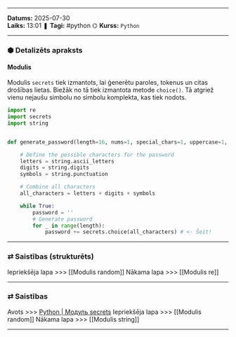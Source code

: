 ___

**Datums:** 2025-07-30   
**Laiks:** 13:01 
❚ **Tagi:** #python 
⌬ **Kurss:**  `Python`

---
### ⬢ Detalizēts apraksts
#### Modulis

Modulis `secrets` tiek izmantots, lai ģenerētu paroles, tokenus un citas drošības lietas.
Biežāk no tā tiek izmantota metode `choice()`. Tā atgriež vienu nejaušu simbolu no simbolu komplekta, kas tiek nodots.

```python
import re
import secrets
import string


def generate_password(length=16, nums=1, special_chars=1, uppercase=1, lowercase=1):

    # Define the possible characters for the password
    letters = string.ascii_letters
    digits = string.digits
    symbols = string.punctuation

    # Combine all characters
    all_characters = letters + digits + symbols

    while True:
        password = ''
        # Generate password
        for _ in range(length):
            password += secrets.choice(all_characters) # <- Šeit!
```

---
### ⇄ Saistības (strukturēts)

Iepriekšēja lapa >>> [[Modulis random]]
Nākama lapa >>> [[Modulis re]]

---
### ⇄ Saistības

Avots >>> [Python \| Модуль secrets](https://metanit.com/python/tutorial/6.9.php)
Iepriekšēja lapa >>> [[Modulis random]]
Nākama lapa >>> [[Modulis string]]

___